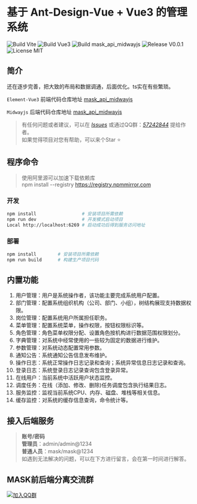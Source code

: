 # 基于 Ant-Design-Vue + Vue3 的管理系统

![Build Vite](https://img.shields.io/badge/Build-Vite-green.svg)
![Build Vue3](https://img.shields.io/badge/Build-Vue3-green.svg)
![Build mask_api_midwayjs](https://img.shields.io/badge/Build-MaskApi-orange.svg)
![Release V0.0.1](https://img.shields.io/badge/Release-V0.0.1-orange.svg)
![License MIT](https://img.shields.io/badge/License-MIT-blue.svg)

## 简介

还在逐步完善，把大致的布局和数据调通，后面优化。ts实在有些繁琐。

`Element-Vue3` 前端代码仓库地址 [mask_api_midwayjs](https://gitee.com/TsMask/mask_element_vue3)

`Midwayjs` 后端代码仓库地址 [mask_api_midwayjs](https://gitee.com/TsMask/mask_api_midwayjs)

> 有任何问题或者建议，可以在 [_Issues_](https://gitee.com/TsMask/mask_antd_vue3/issues) 或通过QQ群：[_57242844_](https://jq.qq.com/?_wv=1027&k=z6Y4YQcB) 提给作者。  
> 如果觉得项目对您有帮助，可以来个Star ⭐

## 程序命令

> 使用阿里源可以加速下载依赖库  
> npm install --registry <https://registry.npmmirror.com>

### 开发

```bash
npm install                 # 安装项目所需依赖
npm run dev                 # 开发模式启动项目
Local http://localhost:6269 # 启动成功后得到服务访问地址
```

### 部署

```bash
npm install        # 安装项目所需依赖
npm run build      # 构建生产项目代码
```

## 内置功能

1. 用户管理：用户是系统操作者，该功能主要完成系统用户配置。
2. 部门管理：配置系统组织机构（公司、部门、小组），树结构展现支持数据权限。
3. 岗位管理：配置系统用户所属担任职务。
4. 菜单管理：配置系统菜单，操作权限，按钮权限标识等。
5. 角色管理：角色菜单权限分配、设置角色按机构进行数据范围权限划分。
6. 字典管理：对系统中经常使用的一些较为固定的数据进行维护。
7. 参数管理：对系统动态配置常用参数。
8. 通知公告：系统通知公告信息发布维护。
9. 操作日志：系统正常操作日志记录和查询；系统异常信息日志记录和查询。
10. 登录日志：系统登录日志记录查询包含登录异常。
11. 在线用户：当前系统中活跃用户状态监控。
12. 调度任务：在线（添加、修改、删除)任务调度包含执行结果日志。
13. 服务监控：监视当前系统CPU、内存、磁盘、堆栈等相关信息。
14. 缓存监控：对系统的缓存信息查询，命令统计等。

## 接入后端服务

> **账号/密码**  
> **管理员**：admin/admin@1234  
> **普通人员**：mask/mask@1234  
> 如遇到无法解决的问题，可以在下方进行留言，会在第一时间进行解答。

## MASK前后端分离交流群

[![加入QQ群](https://img.shields.io/badge/QQ群-57242844-blue.svg)](https://jq.qq.com/?_wv=1027&k=z6Y4YQcB)
